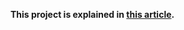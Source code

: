<b>This project is explained in [this article](https://medium.com/@malunem/how-i-built-a-movie-recommender-from-scratch-in-laravel-after-a-3-months-coding-bootcamp-d0db9de657ca?sk=a091c485e6da6faed4a08150e749e762). </b>
